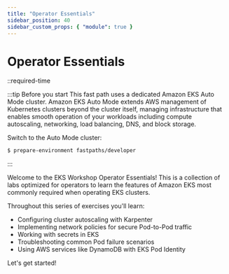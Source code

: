 ```yaml
---
title: "Operator Essentials"
sidebar_position: 40
sidebar_custom_props: { "module": true }
---
```


# Operator Essentials

::required-time

:::tip Before you start
This fast path uses a dedicated Amazon EKS Auto Mode cluster. Amazon EKS Auto Mode extends AWS management of Kubernetes clusters beyond the cluster itself, managing infrastructure that enables smooth operation of your workloads including compute autoscaling, networking, load balancing, DNS, and block storage.

Switch to the Auto Mode cluster:

```bash
$ prepare-environment fastpaths/developer
```
:::

Welcome to the EKS Workshop Operator Essentials! This is a collection of labs optimized for operators to learn the features of Amazon EKS most commonly required when operating EKS clusters.

Throughout this series of exercises you'll learn:

- Configuring cluster autoscaling with Karpenter
- Implementing network policies for secure Pod-to-Pod traffic
- Working with secrets in EKS
- Troubleshooting common Pod failure scenarios
- Using AWS services like DynamoDB with EKS Pod Identity

Let's get started!